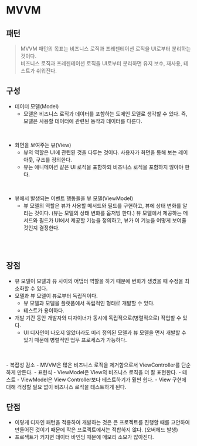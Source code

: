# MVVM

## 패턴
>MVVM 패턴의 목표는 비즈니스 로직과 프레젠테이션 로직을 UI로부터 분리하는 것이다.\
비즈니스 로직과 프레젠테이션 로직을 UI로부터 분리하면 유지 보수, 재사용, 테스트가 쉬워진다.

## 구성
- 데이터 모델(Model)
  - 모델은 비즈니스 로직과 데이터를 포함하는 도메인 모델로 생각할 수 있다. 즉, 모델은 사용할 데이터에 관련된 동작과 데이터를 다룬다.
<br>

- 화면을 보여주는 뷰(View)
  - 뷰의 역할은 UI에 관련된 것을 다루는 것이다. 사용자가 화면을 통해 보는 레이아웃, 구조를 정의한다.
  - 뷰는 애니메이션 같은 UI 로직을 포함하되 비즈니스 로직을 포함하지 않아야 한다. 
<br>

- 뷰에서 발생되는 이벤트 행동들을 뷰 모델(ViewModel)
  - 뷰 모델의 역할은 뷰가 사용할 메서드와 필드를 구현하고, 뷰에 상태 변화를 알리는 것이다. (뷰는 모델의 상태 변화를 옵저빙 한다.) 뷰 모델에서 제공하는 메서드와 필드가 UI에서 제공할 기능을 정의하고, 뷰가 이 기능을 어떻게 보여줄 것인지 결정한다.

<br>
<br>

## 장점
- 뷰 모델이 모델과 뷰 사이의 어댑터 역할을 하기 때문에 변화가 생겼을 때 수정을 최소화할 수 있다.
- 모델과 뷰 모델이 뷰로부터 독립적이다.
  - 뷰 모델과 모델을 플랫폼에서 독립적인 형태로 개발할 수 있다.
  - 테스트가 용이하다.
- 개발 기간 동안 개발자와 디자이너가 동시에 독립적으로(병렬적으로) 작업할 수 있다.
  - UI 디자인이 나오지 않았더라도 미리 정의된 모델과 뷰 모델을 먼저 개발할 수 있기 때문에 병렬적인 업무 프로세스가 가능하다.
<br>
<br>
- 복잡성 감소
  - MVVM은 많은 비즈니스 로직을 제거함으로서 ViewController를 단순하게 만든다.
- 표현식
  - ViewModel은 View의 비즈니스 로직을 더 잘 표현한다.
- 테스트
  - ViewModel은 View Controller보다 테스트하기가 훨씬 쉽다.
  - View 구현에 대해 걱정할 필요 없이 비즈니스 로직을 테스트하게 된다.


## 단점
- 이렇게 디자인 패턴을 적용하여 개발하는 것은 큰 프로젝트를 진행할 때를 고안하여 만들어진 것이기 때문에 작은 프로젝트에서는 적합하지 않다. (오버헤드 발생)
- 프로젝트가 커지면 데이터 바인딩 때문에 메모리 소모가 많아진다.

